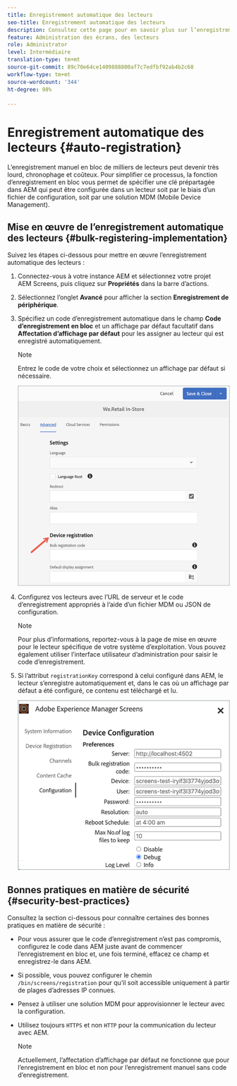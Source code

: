 ```yaml
---
title: Enregistrement automatique des lecteurs
seo-title: Enregistrement automatique des lecteurs
description: Consultez cette page pour en savoir plus sur l’enregistrement automatique des lecteurs avec Screens sur AMS/On-Premise.
feature: Administration des écrans, des lecteurs
role: Administrator
level: Intermédiaire
translation-type: tm+mt
source-git-commit: 89c70e64ce1409888800af7c7edfbf92ab4b2c68
workflow-type: tm+mt
source-wordcount: '344'
ht-degree: 98%

---
```



# Enregistrement automatique des lecteurs {#auto-registration}

L’enregistrement manuel en bloc de milliers de lecteurs peut devenir très lourd, chronophage et coûteux. Pour simplifier ce processus, la fonction d’enregistrement en bloc vous permet de spécifier une clé prépartagée dans AEM qui peut être configurée dans un lecteur soit par le biais d’un fichier de configuration, soit par une solution MDM (Mobile Device Management).

## Mise en œuvre de l’enregistrement automatique des lecteurs {#bulk-registering-implementation}

Suivez les étapes ci-dessous pour mettre en œuvre l’enregistrement automatique des lecteurs :

1. Connectez-vous à votre instance AEM et sélectionnez votre projet AEM Screens, puis cliquez sur **Propriétés** dans la barre d’actions.
1. Sélectionnez l’onglet **Avancé** pour afficher la section **Enregistrement de périphérique**.

1. Spécifiez un code d’enregistrement automatique dans le champ **Code d’enregistrement en bloc** et un affichage par défaut facultatif dans **Affectation d’affichage par défaut** pour les assigner au lecteur qui est enregistré automatiquement.
   >[!NOTE]
   >Entrez le code de votre choix et sélectionnez un affichage par défaut si nécessaire.

   ![image](/help/user-guide/assets/auto-registration/auto-register1.png)
1. Configurez vos lecteurs avec l’URL de serveur et le code d’enregistrement appropriés à l’aide d’un fichier MDM ou JSON de configuration.

   >[!NOTE]
   >Pour plus d’informations, reportez-vous à la page de mise en œuvre pour le lecteur spécifique de votre système d’exploitation. Vous pouvez également utiliser l’interface utilisateur d’administration pour saisir le code d’enregistrement.

1. Si l’attribut `registrationKey` correspond à celui configuré dans AEM, le lecteur s’enregistre automatiquement et, dans le cas où un affichage par défaut a été configuré, ce contenu est téléchargé et lu.

   ![image](/help/user-guide/assets/auto-registration/auto-register2.png)

## Bonnes pratiques en matière de sécurité {#security-best-practices}

Consultez la section ci-dessous pour connaître certaines des bonnes pratiques en matière de sécurité :

* Pour vous assurer que le code d’enregistrement n’est pas compromis, configurez le code dans AEM juste avant de commencer l’enregistrement en bloc et, une fois terminé, effacez ce champ et enregistrez-le dans AEM.

* Si possible, vous pouvez configurer le chemin `/bin/screens/registration` pour qu’il soit accessible uniquement à partir de plages d’adresses IP connues.

* Pensez à utiliser une solution MDM pour approvisionner le lecteur avec la configuration.

* Utilisez toujours `HTTPS` et non `HTTP` pour la communication du lecteur avec AEM.

   >[!NOTE]
   >Actuellement, l’affectation d’affichage par défaut ne fonctionne que pour l’enregistrement en bloc et non pour l’enregistrement manuel sans code d’enregistrement.